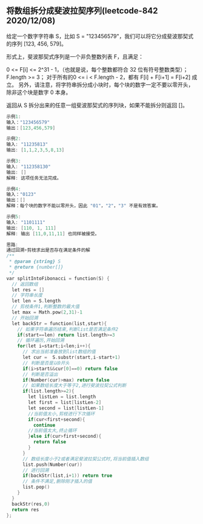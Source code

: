 

## 将数组拆分成斐波拉契序列(leetcode-842 2020/12/08)

给定一个数字字符串 S，比如 S = "123456579"，我们可以将它分成斐波那契式的序列 [123, 456, 579]。

形式上，斐波那契式序列是一个非负整数列表 F，且满足：

0 <= F[i] <= 2^31 - 1，（也就是说，每个整数都符合 32 位有符号整数类型）；
F.length >= 3；
对于所有的0 <= i < F.length - 2，都有 F[i] + F[i+1] = F[i+2] 成立。
另外，请注意，将字符串拆分成小块时，每个块的数字一定不要以零开头，除非这个块是数字 0 本身。

返回从 S 拆分出来的任意一组斐波那契式的序列块，如果不能拆分则返回 []。

```h
示例1:
输入："123456579"
输出：[123,456,579]

示例2:
输入: "11235813"
输出: [1,1,2,3,5,8,13]

示例3:
输入: "112358130"
输出: []
解释: 这项任务无法完成。

示例4:
输入："0123"
输出：[]
解释：每个块的数字不能以零开头，因此 "01"，"2"，"3" 不是有效答案。

示例5:
输入: "1101111"
输出: [110, 1, 111]
解释: 输出 [11,0,11,11] 也同样被接受。
```

```h
思路:
通过回溯+剪枝求出是否存在满足条件的解
/**
 * @param {string} S
 * @return {number[]}
 */
var splitIntoFibonacci = function(S) {
  // 返回数组
  let res = []
  // 字符串长度
  let len = S.length
  // 剪枝条件1,判断整数的最大值
  let max = Math.pow(2,31)-1
  // 开始回溯
  let backStr = function(list,start){
    // 如果字符串遍历结束,判断list是否满足条件2
    if(start==len) return list.length>=3
    // 循环遍历,开始回溯
    for(let i=start;i<len;i++){
      // 求出当前准备放到list数组的值
      let cur =  S.substr(start,i-start+1)
      // 判断是否是以0开头
      if(i>start&&cur[0]==0) return false
      // 判断是否溢出
      if(Number(cur)>max) return false
      // 如果数组长度大于等于2,进行斐波拉契公式判断
      if(list.length>=2){
        let listLen = list.length
        let first = list[listLen-2]
        let second = list[listLen-1]
        //当前值太小,剪枝进行下次循环
        if(cur<first+second){
          continue
        //当前值太大,终止循环  
        }else if(cur>first+second){
          return false
        }
      }
      // 数组长度小于2或者满足斐波拉契公式时,将当前值插入数组
      list.push(Number(cur))
      // 进行回溯
      if(backStr(list,i+1)) return true
      // 条件不满足,删除刚才插入的值
      list.pop()
    }
  }
  backStr(res,0)
  return res
};
```